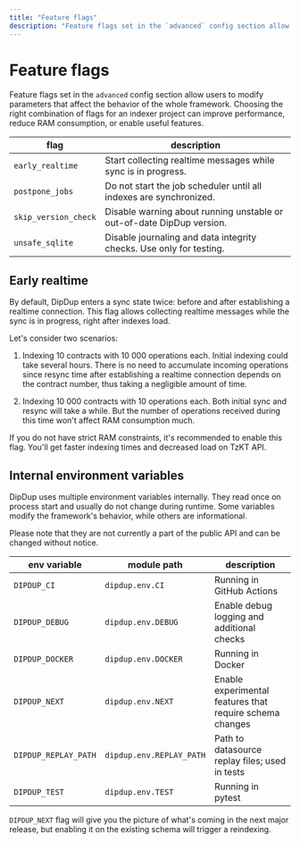 ```yaml
---
title: "Feature flags"
description: "Feature flags set in the `advanced` config section allow users to modify parameters that affect the behavior of the whole framework."
---
```


# Feature flags

Feature flags set in the `advanced` config section allow users to modify parameters that affect the behavior of the whole framework. Choosing the right combination of flags for an indexer project can improve performance, reduce RAM consumption, or enable useful features.

| flag                 | description                                                           |
| -------------------- | --------------------------------------------------------------------- |
| `early_realtime`     | Start collecting realtime messages while sync is in progress.         |
| `postpone_jobs`      | Do not start the job scheduler until all indexes are synchronized.    |
| `skip_version_check` | Disable warning about running unstable or out-of-date DipDup version. |
| `unsafe_sqlite`      | Disable journaling and data integrity checks. Use only for testing.   |

## Early realtime

By default, DipDup enters a sync state twice: before and after establishing a realtime connection. This flag allows collecting realtime messages while the sync is in progress, right after indexes load.

Let's consider two scenarios:

1. Indexing 10 contracts with 10 000 operations each. Initial indexing could take several hours. There is no need to accumulate incoming operations since resync time after establishing a realtime connection depends on the contract number, thus taking a negligible amount of time.

2. Indexing 10 000 contracts with 10 operations each. Both initial sync and resync will take a while. But the number of operations received during this time won't affect RAM consumption much.

If you do not have strict RAM constraints, it's recommended to enable this flag. You'll get faster indexing times and decreased load on TzKT API.

## Internal environment variables

DipDup uses multiple environment variables internally. They read once on process start and usually do not change during runtime. Some variables modify the framework's behavior, while others are informational.

Please note that they are not currently a part of the public API and can be changed without notice.

| env variable         | module path              | description                                              |
| -------------------- | ------------------------ | -------------------------------------------------------- |
| `DIPDUP_CI`          | `dipdup.env.CI`          | Running in GitHub Actions                                |
| `DIPDUP_DEBUG`       | `dipdup.env.DEBUG`       | Enable debug logging and additional checks               |
| `DIPDUP_DOCKER`      | `dipdup.env.DOCKER`      | Running in Docker                                        |
| `DIPDUP_NEXT`        | `dipdup.env.NEXT`        | Enable experimental features that require schema changes |
| `DIPDUP_REPLAY_PATH` | `dipdup.env.REPLAY_PATH` | Path to datasource replay files; used in tests           |
| `DIPDUP_TEST`        | `dipdup.env.TEST`        | Running in pytest                                        |

`DIPDUP_NEXT` flag will give you the picture of what's coming in the next major release, but enabling it on the existing schema will trigger a reindexing.

